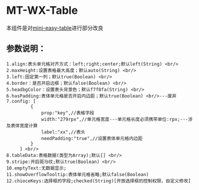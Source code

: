 # MT-WX-Table
本组件是对[mini-easy-table](https://github.com/aizhaiyu/mini-easy-table)进行部分改良<br/>
## 参数说明：
	1.align:表头单元格对齐方式：left;right;center;默认left(String) <br/>
	2.maxHeight:设置表格最大高度；默认auto(String) <br/>
	3.left:固定第一列；默认true(Boolean) <br/>
	4.border：是否开启边框；默认false(Boolean) <br/>
	5.headbgColor：设置表头背景色；默认f7f8fa(String) <br/>
	6.hasPadding:表体单元格是否开启内边距；默认true(Boolean) <br/>---废弃
	7.config: [
			 {
				 prop:"key",//表格字段
				 width:"279rpx",//单元格宽度---单元格长度必须携带单位:rpx;---涉及表体宽度计算
				 label:"xx",//表头
				 needPadding:"true",//设置表体单元格内边距
			 }
		 ] <br/>
	8.tableData:表格数据(类型为Array);默认[] <br/>
	9.stripe:开启斑马纹;默认true(Boolean) <br/>
	10.emptyText:无数据显示;
	11.showOverflowTooltip:表体单元格省略;默认false(Boolean)
	12.chioceKeys:选择框的字段;checked(String)[开放选择框的控制权限，自定义修改]